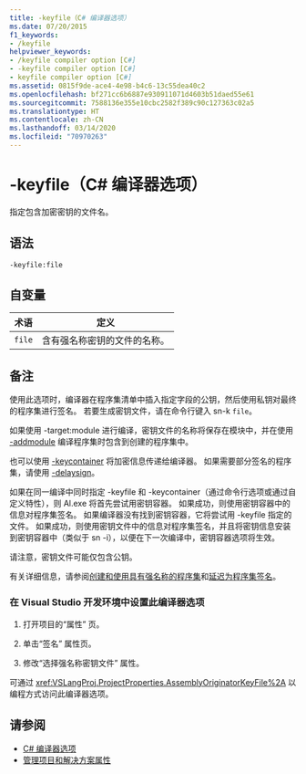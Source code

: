 ```yaml
---
title: -keyfile（C# 编译器选项）
ms.date: 07/20/2015
f1_keywords:
- /keyfile
helpviewer_keywords:
- /keyfile compiler option [C#]
- -keyfile compiler option [C#]
- keyfile compiler option [C#]
ms.assetid: 0815f9de-ace4-4e98-b4c6-13c55dea40c2
ms.openlocfilehash: bf271cc6b6887e930911071d4603b51daed55e61
ms.sourcegitcommit: 7588136e355e10cbc2582f389c90c127363c02a5
ms.translationtype: HT
ms.contentlocale: zh-CN
ms.lasthandoff: 03/14/2020
ms.locfileid: "70970263"
---
```

# <a name="-keyfile-c-compiler-options"></a>-keyfile（C# 编译器选项）
指定包含加密密钥的文件名。  
  
## <a name="syntax"></a>语法  
  
```console  
-keyfile:file  
```  
  
## <a name="arguments"></a>自变量  
  
|术语|定义|  
|----------|----------------|  
|`file`|含有强名称密钥的文件的名称。|  
  
## <a name="remarks"></a>备注  
 使用此选项时，编译器在程序集清单中插入指定字段的公钥，然后使用私钥对最终的程序集进行签名。 若要生成密钥文件，请在命令行键入 sn-k `file`。  
  
 如果使用 -target:module 进行编译，密钥文件的名称将保存在模块中，并在使用 [-addmodule](./addmodule-compiler-option.md) 编译程序集时包含到创建的程序集中。  
  
 也可以使用 [-keycontainer](./keycontainer-compiler-option.md) 将加密信息传递给编译器。 如果需要部分签名的程序集，请使用 [-delaysign](./delaysign-compiler-option.md)。  
  
 如果在同一编译中同时指定 -keyfile 和 -keycontainer（通过命令行选项或通过自定义特性），则 Al.exe 将首先尝试用密钥容器。 如果成功，则使用密钥容器中的信息对程序集签名。 如果编译器没有找到密钥容器，它将尝试用 -keyfile 指定的文件。 如果成功，则使用密钥文件中的信息对程序集签名，并且将密钥信息安装到密钥容器中（类似于 sn -i），以便在下一次编译中，密钥容器选项将生效。  
  
 请注意，密钥文件可能仅包含公钥。  
  
 有关详细信息，请参阅[创建和使用具有强名称的程序集](../../../standard/assembly/create-use-strong-named.md)和[延迟为程序集签名](../../../standard/assembly/delay-sign.md)。  
  
### <a name="to-set-this-compiler-option-in-the-visual-studio-development-environment"></a>在 Visual Studio 开发环境中设置此编译器选项  
  
1. 打开项目的“属性”  页。  
  
2. 单击“签名”  属性页。  
  
3. 修改“选择强名称密钥文件”  属性。  
  
 可通过 <xref:VSLangProj.ProjectProperties.AssemblyOriginatorKeyFile%2A> 以编程方式访问此编译器选项。  
  
## <a name="see-also"></a>请参阅

- [C# 编译器选项](./index.md)
- [管理项目和解决方案属性](/visualstudio/ide/managing-project-and-solution-properties)
